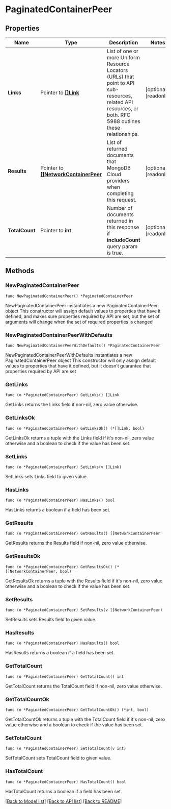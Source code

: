 # PaginatedContainerPeer

## Properties

Name | Type | Description | Notes
------------ | ------------- | ------------- | -------------
**Links** | Pointer to [**[]Link**](Link.md) | List of one or more Uniform Resource Locators (URLs) that point to API sub-resources, related API resources, or both. RFC 5988 outlines these relationships. | [optional] [readonly] 
**Results** | Pointer to [**[]NetworkContainerPeer**](NetworkContainerPeer.md) | List of returned documents that MongoDB Cloud providers when completing this request. | [optional] [readonly] 
**TotalCount** | Pointer to **int** | Number of documents returned in this response if **includeCount** query param is true. | [optional] [readonly] 

## Methods

### NewPaginatedContainerPeer

`func NewPaginatedContainerPeer() *PaginatedContainerPeer`

NewPaginatedContainerPeer instantiates a new PaginatedContainerPeer object
This constructor will assign default values to properties that have it defined,
and makes sure properties required by API are set, but the set of arguments
will change when the set of required properties is changed

### NewPaginatedContainerPeerWithDefaults

`func NewPaginatedContainerPeerWithDefaults() *PaginatedContainerPeer`

NewPaginatedContainerPeerWithDefaults instantiates a new PaginatedContainerPeer object
This constructor will only assign default values to properties that have it defined,
but it doesn't guarantee that properties required by API are set

### GetLinks

`func (o *PaginatedContainerPeer) GetLinks() []Link`

GetLinks returns the Links field if non-nil, zero value otherwise.

### GetLinksOk

`func (o *PaginatedContainerPeer) GetLinksOk() (*[]Link, bool)`

GetLinksOk returns a tuple with the Links field if it's non-nil, zero value otherwise
and a boolean to check if the value has been set.

### SetLinks

`func (o *PaginatedContainerPeer) SetLinks(v []Link)`

SetLinks sets Links field to given value.

### HasLinks

`func (o *PaginatedContainerPeer) HasLinks() bool`

HasLinks returns a boolean if a field has been set.

### GetResults

`func (o *PaginatedContainerPeer) GetResults() []NetworkContainerPeer`

GetResults returns the Results field if non-nil, zero value otherwise.

### GetResultsOk

`func (o *PaginatedContainerPeer) GetResultsOk() (*[]NetworkContainerPeer, bool)`

GetResultsOk returns a tuple with the Results field if it's non-nil, zero value otherwise
and a boolean to check if the value has been set.

### SetResults

`func (o *PaginatedContainerPeer) SetResults(v []NetworkContainerPeer)`

SetResults sets Results field to given value.

### HasResults

`func (o *PaginatedContainerPeer) HasResults() bool`

HasResults returns a boolean if a field has been set.

### GetTotalCount

`func (o *PaginatedContainerPeer) GetTotalCount() int`

GetTotalCount returns the TotalCount field if non-nil, zero value otherwise.

### GetTotalCountOk

`func (o *PaginatedContainerPeer) GetTotalCountOk() (*int, bool)`

GetTotalCountOk returns a tuple with the TotalCount field if it's non-nil, zero value otherwise
and a boolean to check if the value has been set.

### SetTotalCount

`func (o *PaginatedContainerPeer) SetTotalCount(v int)`

SetTotalCount sets TotalCount field to given value.

### HasTotalCount

`func (o *PaginatedContainerPeer) HasTotalCount() bool`

HasTotalCount returns a boolean if a field has been set.


[[Back to Model list]](../README.md#documentation-for-models) [[Back to API list]](../README.md#documentation-for-api-endpoints) [[Back to README]](../README.md)


